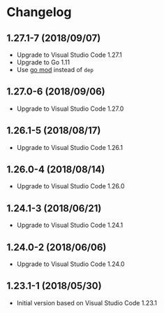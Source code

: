 # Changelog

## 1.27.1-7 (2018/09/07)

* Upgrade to Visual Studio Code 1.27.1
* Upgrade to Go 1.11
* Use [go mod](https://golang.org/cmd/go/#hdr-Module_maintenance) instead of `dep`

## 1.27.0-6 (2018/09/06)

* Upgrade to Visual Studio Code 1.27.0

## 1.26.1-5 (2018/08/17)

* Upgrade to Visual Studio Code 1.26.1

## 1.26.0-4 (2018/08/14)

* Upgrade to Visual Studio Code 1.26.0

## 1.24.1-3 (2018/06/21)

* Upgrade to Visual Studio Code 1.24.1

## 1.24.0-2 (2018/06/06)

* Upgrade to Visual Studio Code 1.24.0

## 1.23.1-1 (2018/05/30)

* Initial version based on Visual Studio Code 1.23.1
